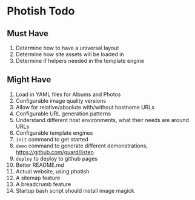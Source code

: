 # Photish Todo

## Must Have

1. Determine how to have a universal layout
1. Determine how site assets will be loaded in
1. Determine if helpers needed in the template engine

## Might Have

1. Load in YAML files for Albums and Photos
1. Configurable image quality versions
1. Allow for relative/absolute with/without hostname URLs
1. Configurable URL generation patterns
1. Understand different host environments, what their needs are around URLs
1. Configurable template engines
1. `init` command to get started
1. `demo` command to generate different demonstrations, https://github.com/guard/listen
1. `deploy` to deploy to github pages
1. Better README.md
1. Actual website, using photish
1. A sitemap feature
1. A breadcrumb feature
1. Startup bash script should install image magick
